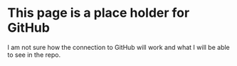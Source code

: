 # This page is a place holder for GitHub
I am not sure how the connection to GitHub will work and what I will be able to see in the repo. 